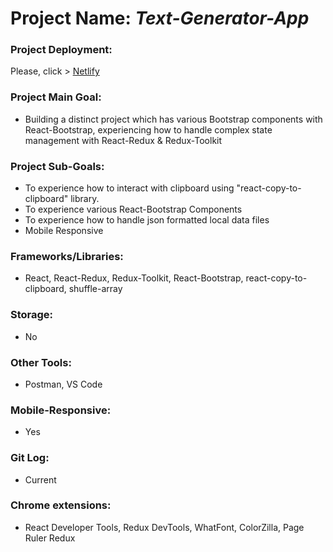 # Project Name: *Text-Generator-App*
### Project Deployment:
Please, click > [Netlify](https://text-generator-app-barisd.netlify.app/)
### Project Main Goal: 
- Building a distinct project which has various Bootstrap components with React-Bootstrap, experiencing how to handle complex state management with React-Redux &  Redux-Toolkit
### Project Sub-Goals:
- To experience how to interact with clipboard using "react-copy-to-clipboard" library.
- To experience various React-Bootstrap Components
- To experience how to handle json formatted local data files
- Mobile Responsive
### Frameworks/Libraries:
- React, React-Redux, Redux-Toolkit, React-Bootstrap, react-copy-to-clipboard, shuffle-array
### Storage:
- No
### Other Tools:
- Postman, VS Code
### Mobile-Responsive:
- Yes
### Git Log:
- Current
### Chrome extensions:
- React Developer Tools, Redux DevTools, WhatFont, ColorZilla, Page Ruler Redux




